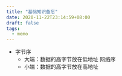 ```yaml
---
title: "基础知识备忘"
date: 2020-11-22T23:14:59+08:00
draft: false
tags:
  - memo
---
```


- 字节序
  - 大端：数据的高字节放在低地址 网络序
  - 小端：数据的高字节放在高地址
